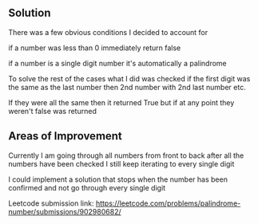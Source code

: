 ## Solution

There was a few obvious conditions I decided to account for

if a number was less than 0 immediately return false

if a number is a single digit number it's automatically a palindrome

To solve the rest of the cases what I did was checked if the first digit
was the same as the last number then 2nd number with 2nd last number etc.

If they were all the same then it returned True but if at any point they
weren't false was returned

## Areas of Improvement

Currently I am going through all numbers from front to back after all the
numbers have been checked I still keep iterating to every single digit

I could implement a solution that stops when the number has been confirmed
and not go through every single digit

Leetcode submission link: https://leetcode.com/problems/palindrome-number/submissions/902980682/